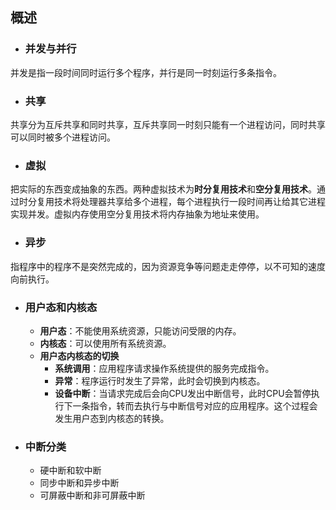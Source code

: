 ## 概述
- ### 并发与并行
并发是指一段时间同时运行多个程序，并行是同一时刻运行多条指令。
- ### 共享
共享分为互斥共享和同时共享，互斥共享同一时刻只能有一个进程访问，同时共享可以同时被多个进程访问。
- ### 虚拟
把实际的东西变成抽象的东西。两种虚拟技术为**时分复用技术**和**空分复用技术**。通过时分复用技术将处理器共享给多个进程，每个进程执行一段时间再让给其它进程实现并发。虚拟内存使用空分复用技术将内存抽象为地址来使用。
- ### 异步
指程序中的程序不是突然完成的，因为资源竞争等问题走走停停，以不可知的速度向前执行。
- ### 用户态和内核态
  - **用户态**：不能使用系统资源，只能访问受限的内存。
  - **内核态**：可以使用所有系统资源。
  - **用户态内核态的切换**
    - **系统调用**：应用程序请求操作系统提供的服务完成指令。
    - **异常**：程序运行时发生了异常，此时会切换到内核态。
    - **设备中断**：当请求完成后会向CPU发出中断信号，此时CPU会暂停执行下一条指令，转而去执行与中断信号对应的应用程序。这个过程会发生用户态到内核态的转换。
- ### 中断分类
  - 硬中断和软中断
  - 同步中断和异步中断
  - 可屏蔽中断和非可屏蔽中断